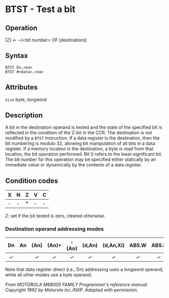# BTST - Test a bit

## Operation
[Z] ← ¬(\<bit number\> OF [destination])

## Syntax
```assembly
BTST Dn,<ea>
BTST #<data>,<ea>
```

## Attributes
`Size` byte, longword

## Description
A bit in the destination operand is tested and the state of the specified bit is reflected in the condition of the Z-bit in the CCR. The destination is not modified by a `BTST` instruction. If a data register is the destination, then the bit numbering is modulo 32, allowing bit manipulation of all bits in a data register. If a memory location is the destination, a byte is read from that location, the bit operation performed. Bit 0 refers to the least-significant bit. The bit number for this operation may be specified either statically by an immediate value or dynamically by the contents of a data register.

## Condition codes
|X|N|Z|V|C|
|--|--|--|--|--|
|-|-|*|-|-|

Z: set if the bit tested is zero, cleared otherwise.

### Destination operand addressing modes
|Dn|An|(An)|(An)+|-(An)|(d,An)|(d,An,Xi)|ABS.W|ABS.L|(d,PC)|(d,PC,Xn)|imm|
|:-:|:-:|:-:|:-:|:-:|:-:|:-:|:-:|:-:|:-:|:-:|:-:|
|✓||✓|✓|✓|✓|✓|✓|✓|✓|✓||

Note that data register direct (i.e., Dn) addressing uses a longword operand, while all other modes use a byte operand.

*From MOTOROLA M68000 FAMILY Programmer's reference manual. Copyright 1992 by Motorola Inc./NXP. Adapted with permission.*
